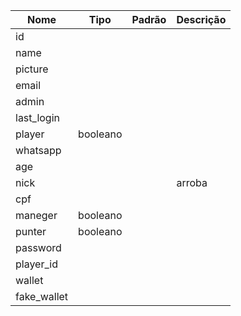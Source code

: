 | Nome | Tipo | Padrão | Descrição |
|------|------|--------|-----------|
| id |  |  |  |
| name |  |  |  |
| picture | | | |
| email |  |  |  |
| admin |  |  |  |
| last_login |  |  |  |
| player | booleano |  |  |
| whatsapp |  |  |  |
| age |  |  |  |
| nick |  |  | arroba |
| cpf |  |  |  |
| maneger | booleano |  |  |
| punter | booleano |  |  |
| password |  |  |  |
| player_id | | | |
| wallet |  |  |  |
| fake_wallet |  |  |  |

